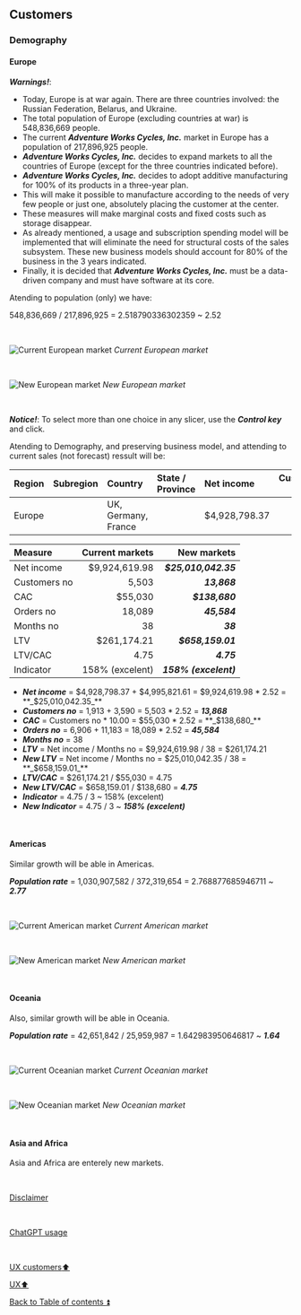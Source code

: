 ## Customers  

### Demography

#### Europe

**_Warnings!_**: 

- Today, Europe is at war again. There are three countries involved: the Russian Federation, Belarus, and Ukraine.
- The total population of Europe (excluding countries at war) is 548,836,669 people.
- The current **_Adventure Works Cycles, Inc._** market in Europe has a population of 217,896,925 people.
- **_Adventure Works Cycles, Inc._** decides to expand markets to all the countries of Europe (except for the three countries indicated before).
- **_Adventure Works Cycles, Inc._** decides to adopt additive manufacturing for 100% of its products in a three-year plan.
- This will make it possible to manufacture according to the needs of very few people or just one, absolutely placing the customer at the center.
- These measures will make marginal costs and fixed costs such as storage disappear.
- As already mentioned, a usage and subscription spending model will be implemented that will eliminate the need for structural costs of the sales subsystem. These new business models should account for 80% of the business in the 3 years indicated.
- Finally, it is decided that **_Adventure Works Cycles, Inc._** must be a data-driven company and must have software at its core.

Atending to population (only) we have: 

548,836,669 / 217,896,925 = 2.518790336302359 ~ 2.52

<p><br></p>

![Current European market](https://i.imgur.com/gkoH48B.png)
_Current European market_

<p><br></p> 

![New European market](https://i.imgur.com/4D3w3yj.png)
_New European market_

<p><br></p> 

**_Notice!_**: To select more than one choice in any slicer, use the **_Control key_** and click.

Atending to Demography, and preserving business model, and attending to current sales (not forecast) ressult will be:

| Region    | Subregion        | Country   | State / Province | Net income     | Customers no | Orders | LTV         | LTV/CAC | LTV Indicator | Level    |
| :-------- | :--------------- | :-------- | :--------------- | :------------- | -----------: | -----: |----------: | ------: | ------------: | :------- |
| Europe   | | UK, Germany, France         |                  | $4,928,798.37  | 1,913        | 6,906  | $129,705,22 | 6.78    | 226.01% | <span style="color:green">excelent</span> |

| Measure      | Current markets | New markets          |
| :----------- | --------------: | -------------------: |
| Net income   | $9,924,619.98   | **_$25,010,042.35_** |
| Customers no | 5,503           | **_13,868_**         |
| CAC          | $55,030         | **_$138,680_**       |
| Orders no    | 18,089          | **_45,584_**         |
| Months no    | 38              | **_38_**             |   
| LTV          | $261,174.21     | **_$658,159.01_**    |
| LTV/CAC      | 4.75            | **_4.75_**           |
| Indicator    | 158% (excelent) | **_158% (excelent)_**|

- **_Net income_** = $4,928,798.37 + $4,995,821.61 = $9,924,619.98 * 2.52 = **_$25,010,042.35_**  
- **_Customers no_** = 1,913 + 3,590 = 5,503 * 2.52 = **_13,868_**  
- **_CAC_** = Customers no * 10.00 = $55,030 * 2.52 = **_$138,680_**  
- **_Orders no_** = 6,906 + 11,183 = 18,089 * 2.52 = **_45,584_**  
- **_Months no_** = 38  
- **_LTV_** = Net income / Months no = $9,924,619.98 / 38 = $261,174.21  
- **_New LTV_** = Net income / Months no = $25,010,042.35 / 38 = **_$658,159.01_**  
- **_LTV/CAC_** = $261,174.21 / $55,030 = 4.75  
- **_New LTV/CAC_** = $658,159.01 / $138,680 = **_4.75_**  
- **_Indicator_** = 4.75 / 3 ~ 158% (excelent)  
- **_New Indicator_** = 4.75 / 3 ~ **_158% (excelent)_**  

<p><br></p>

#### Americas

Similar growth will be able in Americas.

**_Population rate_** = 1,030,907,582 / 372,319,654 = 2.768877685946711 ~ **_2.77_**

<p><br></p>

![Current American market](https://i.imgur.com/6RMBith.png)
_Current American market_

<p><br></p>

![New American market](https://i.imgur.com/OQC5ais.png)
_New American market_

<p><br></p>

#### Oceania

Also, similar growth will be able in Oceania.

**_Population rate_** = 42,651,842 / 25,959,987 = 1.642983950646817 ~ **_1.64_**

<p><br></p>

![Current Oceanian market](https://i.imgur.com/Wz7ZTuk.png)
_Current Oceanian market_

<p><br></p>

![New Oceanian market](https://i.imgur.com/KVJw2cl.png)
_New Oceanian market_

<p><br></p> 

#### Asia and Africa

Asia and Africa are enterely new markets.

<p><br></p> 

[Disclaimer](../DISCLAIMER.md)

<p><br></p> 

[ChatGPT usage](../CHATGPT_USAGE.md)  

<p><br></p>

[UX customers:arrow_up:](ux_customers.md) 

[UX:arrow_up:](ux.md)  

[Back to Table of contents :arrow_double_up:](../README.md)